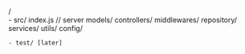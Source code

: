  /  
    - src/
        index.js // server
        models/
        controllers/
        middlewares/
        repository/
        services/
        utils/
        config/

    - test/ [later]